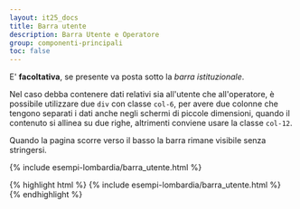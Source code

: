```yaml
---
layout: it25_docs
title: Barra utente
description: Barra Utente e Operatore
group: componenti-principali
toc: false
---
```


E' **facoltativa**, se presente va posta sotto la *barra istituzionale*.

Nel caso debba contenere dati relativi sia all'utente che all'operatore, è possibile utilizzare due `div` con classe `col-6`, per avere due colonne che tengono separati i dati anche negli schermi di piccole dimensioni, quando il contenuto si allinea su due righe, altrimenti conviene usare la classe `col-12`.

Quando la pagina scorre verso il basso la barra rimane visibile senza stringersi.

<div class="bd-example">
{% include esempi-lombardia/barra_utente.html %}
</div>

{% highlight html %}
{% include esempi-lombardia/barra_utente.html %}
{% endhighlight %}
